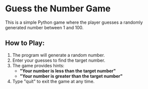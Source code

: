 # Guess the Number Game

This is a simple Python game where the player guesses a randomly generated number between 1 and 100.

## How to Play:
1. The program will generate a random number.
2. Enter your guesses to find the target number.
3. The game provides hints:
   - **"Your number is less than the target number"**
   - **"Your number is greater than the target number"**
4. Type "quit" to exit the game at any time.


